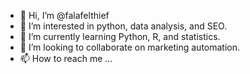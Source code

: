 - 👋 Hi, I’m @falafelthief
- 👀 I’m interested in python, data analysis, and SEO.
- 🌱 I’m currently learning Python, R, and statistics.
- 💞️ I’m looking to collaborate on marketing automation.
- 📫 How to reach me ...

<!---
falafelthief/falafelthief is a ✨ special ✨ repository because its `README.md` (this file) appears on your GitHub profile.
You can click the Preview link to take a look at your changes.
--->
